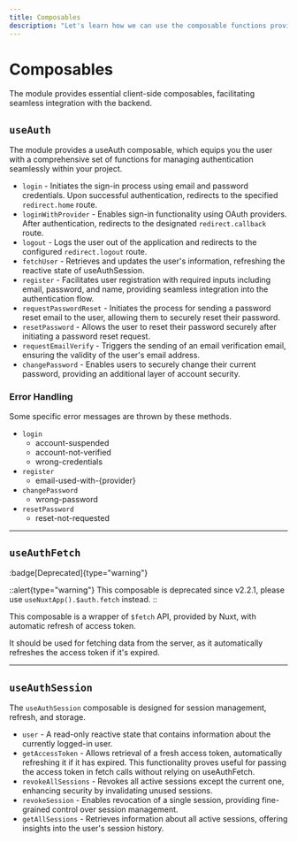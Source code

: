 ```yaml
---
title: Composables
description: "Let's learn how we can use the composable functions provided by the module."
---
```


# Composables

The module provides essential client-side composables, facilitating seamless integration with the backend.

## `useAuth`

The module provides a useAuth composable, which equips you the user with a comprehensive set of functions for managing authentication seamlessly within your project.

- `login` - Initiates the sign-in process using email and password credentials. Upon successful authentication, redirects to the specified `redirect.home` route.
- `loginWithProvider` - Enables sign-in functionality using OAuth providers. After authentication, redirects to the designated `redirect.callback` route.
- `logout` - Logs the user out of the application and redirects to the configured `redirect.logout` route.
- `fetchUser` - Retrieves and updates the user's information, refreshing the reactive state of useAuthSession.
- `register` - Facilitates user registration with required inputs including email, password, and name, providing seamless integration into the authentication flow.
- `requestPasswordReset` - Initiates the process for sending a password reset email to the user, allowing them to securely reset their password.
- `resetPassword` - Allows the user to reset their password securely after initiating a password reset request.
- `requestEmailVerify` - Triggers the sending of an email verification email, ensuring the validity of the user's email address.
- `changePassword` - Enables users to securely change their current password, providing an additional layer of account security.

### Error Handling

Some specific error messages are thrown by these methods.

- `login`
  - account-suspended
  - account-not-verified
  - wrong-credentials
- `register`
  - email-used-with-{provider}
- `changePassword`
  - wrong-password
- `resetPassword`
  - reset-not-requested

---

## `useAuthFetch`

:badge[Deprecated]{type="warning"}

::alert{type="warning"}
This composable is deprecated since v2.2.1, please use `useNuxtApp().$auth.fetch` instead.
::

This composable is a wrapper of `$fetch` API, provided by Nuxt, with automatic refresh of access token.

It should be used for fetching data from the server, as it automatically refreshes the access token if it's expired.

---

## `useAuthSession`

The `useAuthSession` composable is designed for session management, refresh, and storage.

- `user` - A read-only reactive state that contains information about the currently logged-in user.
- `getAccessToken` - Allows retrieval of a fresh access token, automatically refreshing it if it has expired. This functionality proves useful for passing the access token in fetch calls without relying on useAuthFetch.
- `revokeAllSessions` - Revokes all active sessions except the current one, enhancing security by invalidating unused sessions.
- `revokeSession` - Enables revocation of a single session, providing fine-grained control over session management.
- `getAllSessions` - Retrieves information about all active sessions, offering insights into the user's session history.
